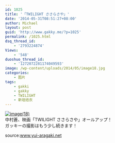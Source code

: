 ```yaml
---
id: 1025
title: '「TWILIGHT ささらさや」'
date: '2014-05-31T08:51:27+08:00'
author: Michael
layout: post
guid: 'http://www.gakky.me/?p=1025'
permalink: /1025.html
dsq_thread_id:
    - '2793224874'
Views:
    - '548'
duoshuo_thread_id:
    - '1272072281174049593'
image: /wp-content/uploads/2014/05/image18.jpg
categories:
    - 图片
tags:
    - gakki
    - gakky
    - TWILIGHT
    - 新垣结衣
---
```


[![image(18)](http://www.yui-aragaki.org/wp-content/uploads/2014/05/image18.jpg)](http://www.yui-aragaki.org/wp-content/uploads/2014/05/image18.jpg "image(18)")  
中村蒼、映画「TWILIGHT ささらさや」オールアップ！  
ガッキーの撮影はもう少し続きます！

source:www.yui-aragaki.net